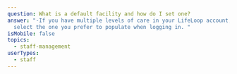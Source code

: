 ```yaml
---
question: What is a default facility and how do I set one?
answer: "-If you have multiple levels of care in your LifeLoop account, you can
  select the one you prefer to populate when logging in. "
isMobile: false
topics:
  - staff-management
userTypes:
  - staff
---
```

